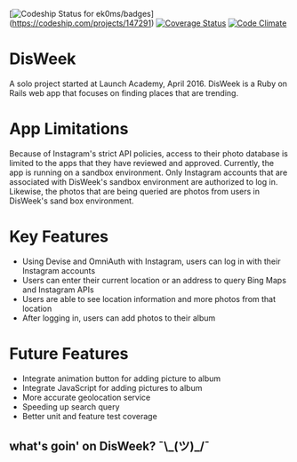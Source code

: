 [![Codeship Status for ek0ms/badges](https://www.codeship.io/projects/197d32e0-e891-0133-f06b-6631a3214367/status?branch=master)]
(https://codeship.com/projects/147291)
[![Coverage Status](https://coveralls.io/repos/github/ek0ms/disweek/badge.svg?branch=master)](https://coveralls.io/github/ek0ms/disweek?branch=master)
[![Code Climate](https://codeclimate.com/github/ek0ms/disweek/badges/gpa.svg)](https://codeclimate.com/github/ek0ms/disweek)

DisWeek
=
A solo project started at Launch Academy, April 2016.
DisWeek is a Ruby on Rails web app that focuses on finding places that are trending.

App Limitations
=
Because of Instagram's strict API policies, access to their photo database is limited to the apps that they have reviewed and approved. Currently, the app is running on a sandbox environment. Only Instagram accounts that are associated with DisWeek's sandbox environment are authorized to log in. Likewise, the photos that are being queried are photos from users in DisWeek's sand box environment.

Key Features
=
* Using Devise and OmniAuth with Instagram, users can log in with their Instagram accounts
* Users can enter their current location or an address to query Bing Maps and Instagram APIs
* Users are able to see location information and more photos from that location
* After logging in, users can add photos to their album

Future Features
=
* Integrate animation button for adding picture to album
* Integrate JavaScript for adding pictures to album
* More accurate geolocation service
* Speeding up search query
* Better unit and feature test coverage

## what's goin' on DisWeek? ¯\\\_(ツ)_/¯
